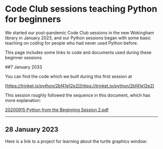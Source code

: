 # Code Club sessions teaching Python for beginners

We started our post-pandemic Code Club sessions in the new Wokingham library in January 2023, and our Python sessions began with some basic teaching on coding for people who had never used Python before.

This page includes some links to code and documents used during these beginner sessions.

##7 January 2033

You can find the code which we built during this first session at

[https://trinket.io/python/2bf41e12e2](https://trinket.io/python/2bf41e12e2)

This session roughly followed the sequence in this document, which has more explanation:

[20200915 Python from the Beginning Session 2.pdf](20200915%20Python%20from%20the%20Beginning%20Session%202.pdf)

---

## 28 January 2023

Here is a link to a project for learning about the turtle graphics window:



